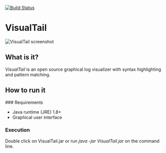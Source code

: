 
[![Build Status](https://travis-ci.org/santiagolizardo/visualtail.svg?branch=master)](https://travis-ci.org/santiagolizardo/visualtail)

VisualTail
==========

![VisualTail screenshot](http://a.fsdn.com/con/app/proj/visualtail/screenshots/87299.jpg "VisualTail running with 2 files opened")

What is it?
-----------

*VisualTail* is an open source graphical log visualizer with syntax highlighting and pattern matching.

How to run it
-------------

### Requirements

  * Java runtime (JRE) 1.8+
  * Graphical user interface

### Execution

Double click on VisualTail.jar or run _java -jar VisualTail.jar_ on the command line.

